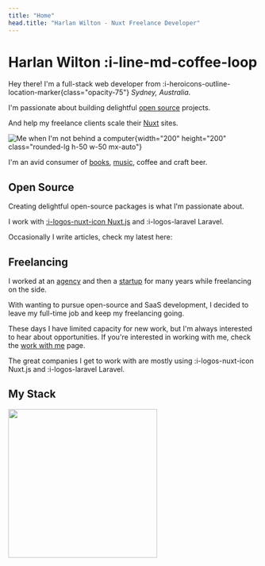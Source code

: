 ```yaml
---
title: "Home"
head.title: "Harlan Wilton - Nuxt Freelance Developer"
---
```


# Harlan Wilton :i-line-md-coffee-loop

Hey there! I'm a full-stack web developer from :i-heroicons-outline-location-marker{class="opacity-75"} _Sydney, Australia_. 

I'm passionate about building delightful [open source](https://github.com/harlan-zw) projects. 

And help my freelance clients scale their [Nuxt](/sydney-nuxt-freelance-developer) sites. 

![Me when I'm not behind a computer](/harlan-wilton.jpeg){width="200" height="200" class="rounded-lg h-50 w-50 mx-auto"}

I'm an avid consumer of [books](https://www.goodreads.com/user/show/122898515-harlan-wilton), [music](https://open.spotify.com/user/22ryw6esbmedc7fxo75rfw7ia?si=8505d295412e45c2), coffee and craft beer.


## Open Source

Creating delightful open-source packages is what I'm passionate about.

I work with <a href="https://nuxtjs.org" target="_blank" class="flex items-center"> :i-logos-nuxt-icon Nuxt.js</a> and :i-logos-laravel Laravel.

Occasionally I write articles, check my latest here:

## Freelancing

I worked at an [agency](https://4mation.com.au) and then a [startup](https://kintell.com) for many years while freelancing on the side. 

With wanting to pursue open-source and SaaS development, I decided to leave my full-time job and keep my freelancing going.

These days I have limited capacity for new work, but I'm always interested to hear about opportunities.
If you're interested in working with me, check the [work with me](/sydney-nuxt-freelance-developer) page.

The great companies I get to work with are mostly using  :i-logos-nuxt-icon Nuxt.js</a> and :i-logos-laravel Laravel. 


## My Stack

<img src="/keyboard.png" width="300" class="transform rotate-30">
